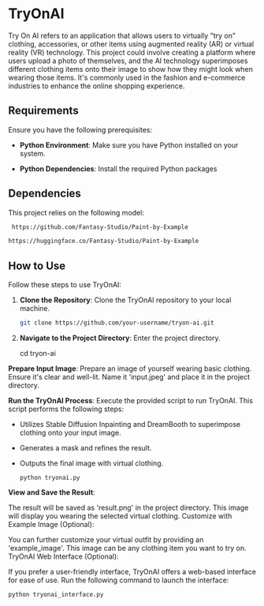 # TryOnAI

Try On AI refers to an application that allows users to virtually "try on" clothing, accessories, 
or other items using augmented reality (AR) or virtual reality (VR) technology. This project could involve creating a platform where users upload a photo of themselves, and the AI technology superimposes different clothing items onto their image to show how they might look when wearing those items. 
It's commonly used in the fashion and e-commerce industries to enhance the online shopping experience.


## Requirements

Ensure you have the following prerequisites:

- **Python Environment**: Make sure you have Python installed on your system.

- **Python Dependencies**: Install the required Python packages
  
## Dependencies

This project relies on the following model:
```bash
 https://github.com/Fantasy-Studio/Paint-by-Example
```

```bash
https://huggingface.co/Fantasy-Studio/Paint-by-Example
```



## How to Use

Follow these steps to use TryOnAI:

1. **Clone the Repository**: Clone the TryOnAI repository to your local machine.

   ```bash
   git clone https://github.com/your-username/tryon-ai.git
   ```

2. **Navigate to the Project Directory**: Enter the project directory.
    
   cd tryon-ai

**Prepare Input Image**: 
Prepare an image of yourself wearing basic clothing. Ensure it's clear and well-lit. Name it 'input.jpeg' and place it in the project directory.

**Run the TryOnAI Process**:
Execute the provided script to run TryOnAI. This script performs the following steps:
* Utilizes Stable Diffusion Inpainting and DreamBooth to superimpose clothing onto your input image.
* Generates a mask and refines the result.
* Outputs the final image with virtual clothing.

      python tryonai.py

**View and Save the Result**:

The result will be saved as 'result.png' in the project directory.
This image will display you wearing the selected virtual clothing.
Customize with Example Image (Optional):

You can further customize your virtual outfit by providing an 'example_image'. This image can be any clothing item you want to try on.
TryOnAI Web Interface (Optional):

If you prefer a user-friendly interface, TryOnAI offers a web-based interface for ease of use.
Run the following command to launch the interface:

```bash
python tryonai_interface.py


